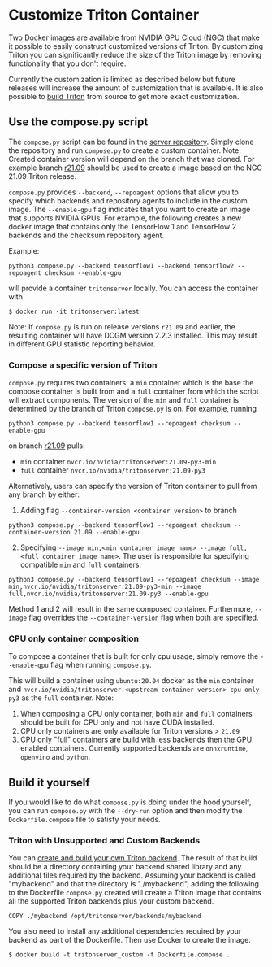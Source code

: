 <!--
# Copyright (c) 2020-2021, NVIDIA CORPORATION & AFFILIATES. All rights reserved.
#
# Redistribution and use in source and binary forms, with or without
# modification, are permitted provided that the following conditions
# are met:
#  * Redistributions of source code must retain the above copyright
#    notice, this list of conditions and the following disclaimer.
#  * Redistributions in binary form must reproduce the above copyright
#    notice, this list of conditions and the following disclaimer in the
#    documentation and/or other materials provided with the distribution.
#  * Neither the name of NVIDIA CORPORATION nor the names of its
#    contributors may be used to endorse or promote products derived
#    from this software without specific prior written permission.
#
# THIS SOFTWARE IS PROVIDED BY THE COPYRIGHT HOLDERS ``AS IS'' AND ANY
# EXPRESS OR IMPLIED WARRANTIES, INCLUDING, BUT NOT LIMITED TO, THE
# IMPLIED WARRANTIES OF MERCHANTABILITY AND FITNESS FOR A PARTICULAR
# PURPOSE ARE DISCLAIMED.  IN NO EVENT SHALL THE COPYRIGHT OWNER OR
# CONTRIBUTORS BE LIABLE FOR ANY DIRECT, INDIRECT, INCIDENTAL, SPECIAL,
# EXEMPLARY, OR CONSEQUENTIAL DAMAGES (INCLUDING, BUT NOT LIMITED TO,
# PROCUREMENT OF SUBSTITUTE GOODS OR SERVICES; LOSS OF USE, DATA, OR
# PROFITS; OR BUSINESS INTERRUPTION) HOWEVER CAUSED AND ON ANY THEORY
# OF LIABILITY, WHETHER IN CONTRACT, STRICT LIABILITY, OR TORT
# (INCLUDING NEGLIGENCE OR OTHERWISE) ARISING IN ANY WAY OUT OF THE USE
# OF THIS SOFTWARE, EVEN IF ADVISED OF THE POSSIBILITY OF SUCH DAMAGE.
-->

# Customize Triton Container

Two Docker images are available from [NVIDIA GPU Cloud
(NGC)](https://ngc.nvidia.com) that make it possible to easily
construct customized versions of Triton. By customizing Triton you can
significantly reduce the size of the Triton image by removing
functionality that you don't require.

Currently the customization is limited as described below but future
releases will increase the amount of customization that is available.
It is also possible to [build Triton](build.md#building-triton)
from source to get more exact customization.

## Use the compose.py script

The `compose.py` script can be found in the [server repository](https://github.com/triton-inference-server/server).
Simply clone the repository and run `compose.py` to create a custom container. 
Note: Created container version will depend on the branch that was cloned. 
For example branch [r21.09](https://github.com/triton-inference-server/server/tree/r21.09) 
should be used to create a image based on the NGC 21.09 Triton release. 

`compose.py` provides `--backend`, `--repoagent` options that allow you to 
specify which backends and repository agents to include in the custom image. 
The `--enable-gpu` flag indicates that you want to create an image that supports
NVIDIA GPUs. For example, the following creates a new docker image that 
contains only the TensorFlow 1 and TensorFlow 2 backends and the checksum 
repository agent.

Example:
```
python3 compose.py --backend tensorflow1 --backend tensorflow2 --repoagent checksum --enable-gpu
```
will provide a container `tritonserver` locally. You can access the container with
```
$ docker run -it tritonserver:latest
```

Note: If `compose.py` is run on release versions `r21.09` and earlier, 
the resulting container will have DCGM version 2.2.3 installed. 
This may result in different GPU statistic reporting behavior.

### Compose a specific version of Triton

`compose.py` requires two containers: a `min` container which is the 
base the compose container is built from and a `full` container from which the 
script will extract components. The version of the `min` and `full` container 
is determined by the branch of Triton `compose.py` is on. 
For example, running
```
python3 compose.py --backend tensorflow1 --repoagent checksum --enable-gpu
```
on branch [r21.09](https://github.com/triton-inference-server/server/tree/r21.09) pulls:
- `min` container `nvcr.io/nvidia/tritonserver:21.09-py3-min` 
- `full` container `nvcr.io/nvidia/tritonserver:21.09-py3`

Alternatively, users can specify the version of Triton container to pull from any branch by either:
1. Adding flag `--container-version <container version>` to branch
```
python3 compose.py --backend tensorflow1 --repoagent checksum --container-version 21.09 --enable-gpu
```
2. Specifying `--image min,<min container image name> --image full,<full container image name>`. 
   The user is responsible for specifying compatible `min` and `full` containers. 
```
python3 compose.py --backend tensorflow1 --repoagent checksum --image min,nvcr.io/nvidia/tritonserver:21.09-py3-min --image full,nvcr.io/nvidia/tritonserver:21.09-py3 --enable-gpu
```
Method 1 and 2 will result in the same composed container. Furthermore, `--image` flag overrides the `--container-version` flag when both are specified.

### CPU only container composition

To compose a container that is built for only cpu usage, simply remove the 
`--enable-gpu` flag when running `compose.py`. 

This will build a container using `ubuntu:20.04` docker as the `min` container 
and `nvcr.io/nvidia/tritonserver:<upstream-container-version>-cpu-only-py3` as the `full` container.
Note: 
1. When composing a CPU only container, both `min` and `full` containers should be built for CPU only and not have CUDA installed.
2. CPU only containers are only available for Triton versions > `21.09` 
3. CPU only "full" containers are build with less backends then the GPU enabled containers. Currently supported backends are `onnxruntime`, `openvino` and `python`.

## Build it yourself

If you would like to do what `compose.py` is doing under the hood yourself, you can run `compose.py` with the `--dry-run` option and then modify the `Dockerfile.compose` file to satisfy your needs. 


### Triton with Unsupported and Custom Backends

You can [create and build your own Triton
backend](https://github.com/triton-inference-server/backend).  The
result of that build should be a directory containing your backend
shared library and any additional files required by the
backend. Assuming your backend is called "mybackend" and that the
directory is "./mybackend", adding the following to the Dockerfile `compose.py`
created will create a Triton image that contains all the supported Triton backends plus your
custom backend.

```
COPY ./mybackend /opt/tritonserver/backends/mybackend
```

You also need to install any additional dependencies required by your
backend as part of the Dockerfile. Then use Docker to create the
image.

```
$ docker build -t tritonserver_custom -f Dockerfile.compose .
```
